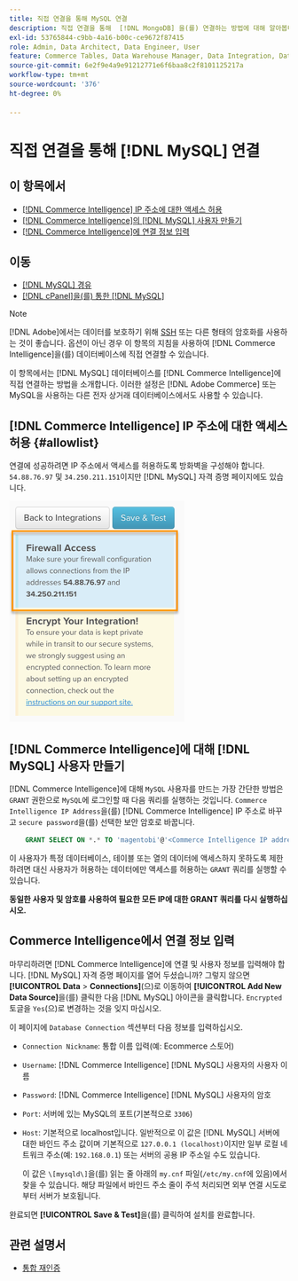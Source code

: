 ```yaml
---
title: 직접 연결을 통해 MySQL 연결
description: 직접 연결을 통해  [!DNL MongoDB] 을(를) 연결하는 방법에 대해 알아봅니다.
exl-id: 53765844-c9bb-4a16-b00c-ce9672f87415
role: Admin, Data Architect, Data Engineer, User
feature: Commerce Tables, Data Warehouse Manager, Data Integration, Data Import/Export
source-git-commit: 6e2f9e4a9e91212771e6f6baa8c2f8101125217a
workflow-type: tm+mt
source-wordcount: '376'
ht-degree: 0%

---
```


# 직접 연결을 통해 [!DNL MySQL] 연결

## 이 항목에서

* [ [!DNL Commerce Intelligence] IP 주소에 대한 액세스 허용](#allowlist)
* [ [!DNL Commerce Intelligence]의  [!DNL MySQL] 사용자 만들기](#steptwo)
* [ [!DNL Commerce Intelligence]에 연결 정보 입력](#stepthree)

## 이동

* [[!DNL MySQL] 경유 ](../integrations/mysql-via-ssh-tunnel.md)
* [ [!DNL cPanel]을(를) 통한 [!DNL MySQL]](../integrations/mysql-via-cpanel.md)

>[!NOTE]
>
>[!DNL Adobe]에서는 데이터를 보호하기 위해 [SSH](../integrations/mysql-via-ssh-tunnel.md) 또는 다른 형태의 암호화를 사용하는 것이 좋습니다. 옵션이 아닌 경우 이 항목의 지침을 사용하여 [!DNL Commerce Intelligence]을(를) 데이터베이스에 직접 연결할 수 있습니다.

이 항목에서는 [!DNL MySQL] 데이터베이스를 [!DNL Commerce Intelligence]에 직접 연결하는 방법을 소개합니다. 이러한 설정은 [!DNL Adobe Commerce] 또는 MySQL을 사용하는 다른 전자 상거래 데이터베이스에서도 사용할 수 있습니다.

## [!DNL Commerce Intelligence] IP 주소에 대한 액세스 허용 {#allowlist}

연결에 성공하려면 IP 주소에서 액세스를 허용하도록 방화벽을 구성해야 합니다. `54.88.76.97` 및 `34.250.211.151`이지만 [!DNL MySQL] 자격 증명 페이지에도 있습니다.

![MBI_Allow_Access_IPs.png](../../../assets/MBI_allow_access_IPs.png)

## [!DNL Commerce Intelligence]에 대해 [!DNL MySQL] 사용자 만들기

[!DNL Commerce Intelligence]에 대해 `MySQL` 사용자를 만드는 가장 간단한 방법은 `GRANT` 권한으로 `MySQL`에 로그인할 때 다음 쿼리를 실행하는 것입니다. `Commerce Intelligence IP Address`을(를) [!DNL Commerce Intelligence] IP 주소로 바꾸고 `secure password`을(를) 선택한 보안 암호로 바꿉니다.

```sql
    GRANT SELECT ON *.* TO 'magentobi'@'<Commerce Intelligence IP address>' IDENTIFIED BY '<secure password>';
```

이 사용자가 특정 데이터베이스, 테이블 또는 열의 데이터에 액세스하지 못하도록 제한하려면 대신 사용자가 허용하는 데이터에만 액세스를 허용하는 `GRANT` 쿼리를 실행할 수 있습니다.

**동일한 사용자 및 암호를 사용하여 필요한 모든 IP에 대한 GRANT 쿼리를 다시 실행하십시오.**

## Commerce Intelligence에서 연결 정보 입력

마무리하려면 [!DNL Commerce Intelligence]에 연결 및 사용자 정보를 입력해야 합니다. [!DNL MySQL] 자격 증명 페이지를 열어 두셨습니까? 그렇지 않으면 **[!UICONTROL Data** > **Connections]**(으)로 이동하여 **[!UICONTROL Add New Data Source]**&#x200B;을(를) 클릭한 다음 [!DNL MySQL] 아이콘을 클릭합니다. `Encrypted` 토글을 `Yes`(으)로 변경하는 것을 잊지 마십시오.

이 페이지에 `Database Connection` 섹션부터 다음 정보를 입력하십시오.

* `Connection Nickname`: 통합 이름 입력(예: Ecommerce 스토어)
* `Username`: [!DNL Commerce Intelligence] [!DNL MySQL] 사용자의 사용자 이름
* `Password`: [!DNL Commerce Intelligence] [!DNL MySQL] 사용자의 암호
* `Port`: 서버에 있는 MySQL의 포트(기본적으로 `3306`)
* `Host`: 기본적으로 localhost입니다. 일반적으로 이 값은 [!DNL MySQL] 서버에 대한 바인드 주소 값이며 기본적으로 `127.0.0.1 (localhost)`이지만 일부 로컬 네트워크 주소(예: `192.168.0.1`) 또는 서버의 공용 IP 주소일 수도 있습니다.

  이 값은 `\[mysqld\]`을(를) 읽는 줄 아래의 `my.cnf` 파일(`/etc/my.cnf`에 있음)에서 찾을 수 있습니다. 해당 파일에서 바인드 주소 줄이 주석 처리되면 외부 연결 시도로부터 서버가 보호됩니다.

완료되면 **[!UICONTROL Save & Test]**&#x200B;을(를) 클릭하여 설치를 완료합니다.

## 관련 설명서

* [통합 재인증](https://experienceleague.adobe.com/docs/commerce-knowledge-base/kb/how-to/mbi-reauthenticating-integrations.html?lang=ko)
